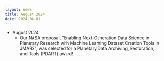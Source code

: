 ```yaml
---
layout: news
title: August 2024
date: 2024-08-01
---
```

- August 2024
    - Our NASA proposal, "Enabling Next-Generation Data Science in Planetary Research with Machine Learning Dataset Creation Tools in JMARS", was selected for a Planetary Data Archiving, Restoration, and Tools (PDART) award!